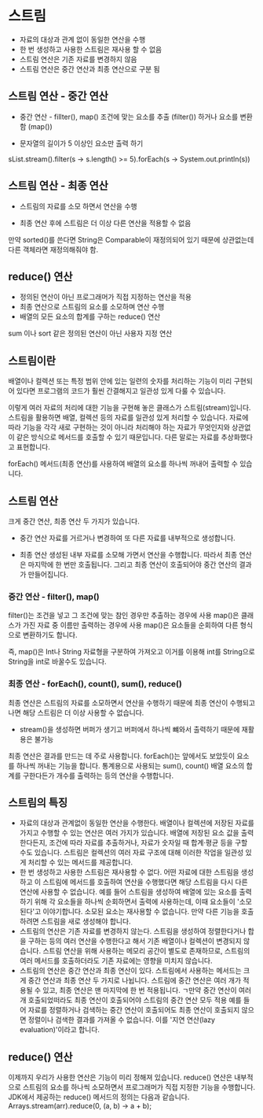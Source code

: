 # 스트림
- 자료의 대상과 관계 없이 동일한 연산을 수행
- 한 번 생성하고 사용한 스트림은 재사용 할 수 없음
- 스트림 연산은 기존 자료를 변경하지 않음
- 스트림 연산은 중간 연산과 최종 연산으로 구분 됨

## 스트림 연산 - 중간 연산
- 중간 연산 - fillter(), map()
조건에 맞는 요소를 추출 (filter()) 하거나 요소를 변환 함 (map())

- 문자열의 길이가 5 이상인 요소만 출력 하기

sList.stream().filter(s -> s.length() >= 5).forEach(s -> System.out.println(s))

## 스트림 연산 - 최종 연산

- 스트림의 자료를 소모 하면서 연산을 수행

- 최종 연산 후에 스트림은 더 이상 다른 연산을 적용할 수 없음

만약 sorted()를 쓴다면 String은 Comparable이 재정의되어 있기 때문에 상관없는데 다른 객체라면 재정의해줘야 함.

## reduce() 연산
- 정의된 연산이 아닌 프로그래머가 직접 지정하는 연산을 적용
- 최종 연산으로 스트림의 요소를 소모하며 연산 수행
- 배열의 모든 요소의 합계를 구하는 reduce() 연산

sum 이나 sort 같은 정의된 연산이 아닌 사용자 지정 연산

## 스트림이란
배열이나 컬렉션 또는 특정 범위 안에 있는 일련의 숫자를 처리하는 기능이 미리 구현되어 있다면 프로그램의 코드가 훨씬 간결해지고 일관성 있게 다룰 수 있습니다.

이렇게 여러 자료의 처리에 대한 기능을 구현해 놓은 클래스가 스트림(stream)입니다. 스트림을 활용하면 배열, 컬렉션 등의 자료를 일관성 있게 처리할 수 있습니다. 자료에 따라 기능을 각각 새로 구현하는 것이 아니라 처리해야 하는 자료가 무엇인지와 상관없이 같은 방식으로 메서드를 호출할 수 있기 때문입니다. 다른 말로는 자료를 추상화했다고 표현합니다.

forEach() 메서드(최종 연산)를 사용하여 배열의 요소를 하나씩 꺼내어 출력할 수 있습니다.

## 스트림 연산
크게 중간 연산, 최종 연산 두 가지가 있습니다. 

- 중간 연산
자료를 거르거나 변경하여 또 다른 자료를 내부적으로 생성합니다.

- 최종 연산
생성된 내부 자료를 소모해 가면서 연산을 수행합니다. 따라서 최종 연산은 마지막에 한 번만 호출됩니다. 그리고 최종 연산이 호출되어야 중간 연산의 결과가 만들어집니다.

### 중간 연산 - filter(), map()
filter()는 조건을 넣고 그 조건에 맞는 참인 경우만 추출하는 경우에 사용
map()은 클래스가 가진 자료 중 이름만 출력하는 경우에 사용
map()은 요소들을 순회하여 다른 형식으로 변환하기도 합니다.

즉, map()은 Int나 String 자료형을 구분하여 가져오고 이거를 이용해 int를 String으로 String을 int로 바꿀수도 있습니다.

### 최종 연산 - forEach(), count(), sum(), reduce()
최종 연산은 스트림의 자료를 소모하면서 연산을 수행하기 때문에 최종 연산이 수행되고 나면 해당 스트림은 더 이상 사용할 수 없습니다.
* stream()을 생성하면 버퍼가 생기고 버퍼에서 하나씩 뺴와서 출력하기 때문에 재활용은 불가능

최종 연산은 결과를 만드는 데 주로 사용합니다. forEach()는 앞에서도 보았듯이 요소를 하나씩 꺼내는 기능을 합니다. 통계용으로 사용되는 sum(), count() 배열 요소의 합계를 구한다든가 개수를 출력하는 등의 연산을 수행합니다.

## 스트림의 특징
- 자료의 대상과 관계없이 동일한 연산을 수행한다.
배열이나 컬렉션에 저장된 자료를 가지고 수행할 수 있는 연산은 여러 가지가 있습니다. 배열에 저장된 요소 값을 출력한다든지, 조건에 따라 자료를 추출하거나, 자료가 숫자일 때 합계·평균 등을 구할 수도 있습니다. 스트림은 컬렉션의 여러 자료 구조에 대해 이러한 작업을 일관성 있게 처리할 수 있는 메서드를 제공합니다.
- 한 번 생성하고 사용한 스트림은 재사용할 수 없다.
어떤 자료에 대한 스트림을 생성하고 이 스트림에 메서드를 호출하여 연산을 수행했다면 해당 스트림을 다시 다른 연산에 사용할 수 없습니다. 예를 들어 스트림을 생성하여 배열에 있는 요소를 출력하기 위해 각 요소들을 하나씩 순회하면서 출력에 사용하는데, 이때 요소들이 '소모된다'고 이야기합니다. 소모된 요소는 재사용할 수 없습니다. 만약 다른 기능을 호출하려면 스트림을 새로 생성해야 합니다.
- 스트림의 연산은 기존 자료를 변경하지 않는다.
스트림을 생성하여 정렬한다거나 합을 구하는 등의 여러 연산을 수행한다고 해서 기존 배열이나 컬렉션이 변경되지 않습니다. 스트림 연산을 위해 사용하는 메모리 공간이 별도로 존재하므로, 스트림의 여러 메서드를 호출하더라도 기존 자료에는 영향을 미치지 않습니다.
- 스트림의 연산은 중간 연산과 최종 연산이 있다.
스트림에서 사용하는 메서드는 크게 중간 연산과 최종 연산 두 가지로 나뉩니다. 스트림에 중간 연산은 여러 개가 적용될 수 있고, 최종 연산은 맨 마지막에 한 번 적용됩니다. ㄱ만약 중간 연산이 여러 개 호출되었떠라도 최종 연산이 호출되어야 스트림의 중간 연산 모두 적용 예를 들어 자료를 정렬하거나 검색하는 중간 연산이 호출되어도 최종 연산이 호출되지 않으면 정렬이나 검색한 결과를 가져올 수 없습니다. 이를 '지연 연산(lazy evaluation)'이라고 합니다. 

## reduce() 연산 
이제까지 우리가 사용한 연산은 기능이 미리 정해져 있습니다. reduce() 연산은 내부적으로 스트림의 요소를 하나씩 소모하면서 프로그래머가 직접 지정한 기능을 수행합니다. JDK에서 제공하는 reduce() 메서드의 정의는 다음과 같습니다.
Arrays.stream(arr).reduce(0, (a, b) -> a + b);